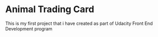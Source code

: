 # Animal Trading Card

This is my first project that i have created as part of Udacity Front End Development program
